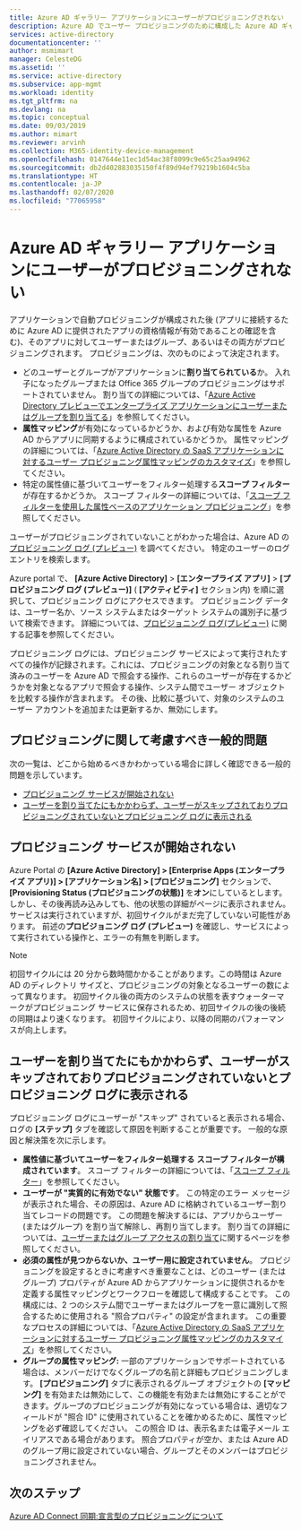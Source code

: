 ```yaml
---
title: Azure AD ギャラリー アプリケーションにユーザーがプロビジョニングされない
description: Azure AD でユーザー プロビジョニングのために構成した Azure AD ギャラリー アプリケーションにユーザーが表示されない場合に発生する一般的な問題をトラブルシューティングする方法
services: active-directory
documentationcenter: ''
author: msmimart
manager: CelesteDG
ms.assetid: ''
ms.service: active-directory
ms.subservice: app-mgmt
ms.workload: identity
ms.tgt_pltfrm: na
ms.devlang: na
ms.topic: conceptual
ms.date: 09/03/2019
ms.author: mimart
ms.reviewer: arvinh
ms.collection: M365-identity-device-management
ms.openlocfilehash: 0147644e11ec1d54ac38f8099c9e65c25aa94962
ms.sourcegitcommit: db2d402883035150f4f89d94ef79219b1604c5ba
ms.translationtype: HT
ms.contentlocale: ja-JP
ms.lasthandoff: 02/07/2020
ms.locfileid: "77065958"
---
```

# <a name="no-users-are-being-provisioned-to-an-azure-ad-gallery-application"></a>Azure AD ギャラリー アプリケーションにユーザーがプロビジョニングされない
アプリケーションで自動プロビジョニングが構成された後 (アプリに接続するために Azure AD に提供されたアプリの資格情報が有効であることの確認を含む)、そのアプリに対してユーザーまたはグループ、あるいはその両方がプロビジョニングされます。 プロビジョニングは、次のものによって決定されます。

-   どのユーザーとグループがアプリケーションに**割り当てられている**か。 入れ子になったグループまたは Office 365 グループのプロビジョニングはサポートされていません。 割り当ての詳細については、「[Azure Active Directory プレビューでエンタープライズ アプリケーションにユーザーまたはグループを割り当てる](../manage-apps/assign-user-or-group-access-portal.md)」を参照してください。
-   **属性マッピング**が有効になっているかどうか、および有効な属性を Azure AD からアプリに同期するように構成されているかどうか。 属性マッピングの詳細については、「[Azure Active Directory の SaaS アプリケーションに対するユーザー プロビジョニング属性マッピングのカスタマイズ](customize-application-attributes.md)」を参照してください。
-   特定の属性値に基づいてユーザーをフィルター処理する**スコープ フィルター**が存在するかどうか。 スコープ フィルターの詳細については、「[スコープ フィルターを使用した属性ベースのアプリケーション プロビジョニング](../app-provisioning/define-conditional-rules-for-provisioning-user-accounts.md)」を参照してください。
  
ユーザーがプロビジョニングされていないことがわかった場合は、Azure AD の[プロビジョニング ログ (プレビュー)](../reports-monitoring/concept-provisioning-logs.md?context=azure/active-directory/manage-apps/context/manage-apps-context) を調べてください。 特定のユーザーのログ エントリを検索します。

Azure portal で、 **[Azure Active Directory]** &gt; **[エンタープライズ アプリ]** &gt; **[プロビジョニング ログ (プレビュー)]** ( **[アクティビティ]** セクション内) を順に選択して、プロビジョニング ログにアクセスできます。 プロビジョニング データは、ユーザー名か、ソース システムまたはターゲット システムの識別子に基づいて検索できます。 詳細については、[プロビジョニング ログ(プレビュー)](../reports-monitoring/concept-provisioning-logs.md?context=azure/active-directory/manage-apps/context/manage-apps-context) に関する記事を参照してください。 

プロビジョニング ログには、プロビジョニング サービスによって実行されたすべての操作が記録されます。これには、プロビジョニングの対象となる割り当て済みのユーザーを Azure AD で照会する操作、これらのユーザーが存在するかどうかを対象となるアプリで照会する操作、システム間でユーザー オブジェクトを比較する操作が含まれます。 その後、比較に基づいて、対象のシステムのユーザー アカウントを追加または更新するか、無効にします。

## <a name="general-problem-areas-with-provisioning-to-consider"></a>プロビジョニングに関して考慮すべき一般的問題
次の一覧は、どこから始めるべきかわかっている場合に詳しく確認できる一般的問題を示しています。

- [プロビジョニング サービスが開始されない](#provisioning-service-does-not-appear-to-start)
- [ユーザーを割り当てたにもかかわらず、ユーザーがスキップされておりプロビジョニングされていないとプロビジョニング ログに表示される](#provisioning-logs-say-users-are-skipped-and-not-provisioned-even-though-they-are-assigned)

## <a name="provisioning-service-does-not-appear-to-start"></a>プロビジョニング サービスが開始されない
Azure Portal の **[Azure Active Directory] &gt; [Enterprise Apps (エンタープライズ アプリ)] &gt; \[アプリケーション名\] &gt; [プロビジョニング]** セクションで、 **[Provisioning Status (プロビジョニングの状態)]** を**オン**にしているとします。 しかし、その後再読み込みしても、他の状態の詳細がページに表示されません。サービスは実行されていますが、初回サイクルがまだ完了していない可能性があります。 前述の**プロビジョニング ログ (プレビュー)** を確認し、サービスによって実行されている操作と、エラーの有無を判断します。

>[!NOTE]
>初回サイクルには 20 分から数時間かかることがあります。この時間は Azure AD のディレクトリ サイズと、プロビジョニングの対象となるユーザーの数によって異なります。 初回サイクル後の両方のシステムの状態を表すウォーターマークがプロビジョニング サービスに保存されるため、初回サイクルの後の後続の同期はより速くなります。 初回サイクルにより、以降の同期のパフォーマンスが向上します。
>


## <a name="provisioning-logs-say-users-are-skipped-and-not-provisioned-even-though-they-are-assigned"></a>ユーザーを割り当てたにもかかわらず、ユーザーがスキップされておりプロビジョニングされていないとプロビジョニング ログに表示される

プロビジョニング ログにユーザーが "スキップ" されていると表示される場合、ログの **[ステップ]** タブを確認して原因を判断することが重要です。 一般的な原因と解決策を次に示します。

- **属性値に基づいてユーザーをフィルター処理する** **スコープ フィルターが構成されています**。 スコープ フィルターの詳細については、「[スコープ フィルター](../app-provisioning/define-conditional-rules-for-provisioning-user-accounts.md)」を参照してください。
- **ユーザーが "実質的に有効でない" 状態です**。 この特定のエラー メッセージが表示された場合、その原因は、Azure AD に格納されているユーザー割り当てレコードの問題です。 この問題を解決するには、アプリからユーザー (またはグループ) を割り当て解除し、再割り当てします。 割り当ての詳細については、[ユーザーまたはグループ アクセスの割り当て](../manage-apps/assign-user-or-group-access-portal.md)に関するページを参照してください。
- **必須の属性が見つからないか、ユーザー用に設定されていません**。 プロビジョニングを設定するときに考慮すべき重要なことは、どのユーザー (またはグループ) プロパティが Azure AD からアプリケーションに提供されるかを定義する属性マッピングとワークフローを確認して構成することです。 この構成には、2 つのシステム間でユーザーまたはグループを一意に識別して照合するために使用される "照合プロパティ" の設定が含まれます。 この重要なプロセスの詳細については、「[Azure Active Directory の SaaS アプリケーションに対するユーザー プロビジョニング属性マッピングのカスタマイズ](customize-application-attributes.md)」を参照してください。
- **グループの属性マッピング:** 一部のアプリケーションでサポートされている場合は、メンバーだけでなくグループの名前と詳細もプロビジョニングします。 **[プロビジョニング]** タブに表示されるグループ オブジェクトの **[マッピング]** を有効または無効にして、この機能を有効または無効にすることができます。グループのプロビジョニングが有効になっている場合は、適切なフィールドが "照合 ID" に使用されていることを確かめるために、属性マッピングを必ず確認してください。 この照合 ID は、表示名または電子メール エイリアスである場合があります。 照合プロパティが空か、または Azure AD のグループ用に設定されていない場合、グループとそのメンバーはプロビジョニングされません。

## <a name="next-steps"></a>次のステップ

[Azure AD Connect 同期:宣言型のプロビジョニングについて](../hybrid/concept-azure-ad-connect-sync-declarative-provisioning.md)
